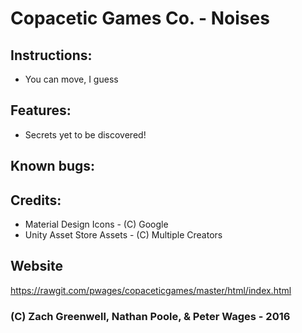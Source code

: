 # Copacetic Games Co. - Noises

## Instructions:
* You can move, I guess

## Features:
* Secrets yet to be discovered!

## Known bugs:

## Credits:
* Material Design Icons - (C) Google
* Unity Asset Store Assets - (C) Multiple Creators

## Website
https://rawgit.com/pwages/copaceticgames/master/html/index.html


###  (C) Zach Greenwell, Nathan Poole, & Peter Wages - 2016
